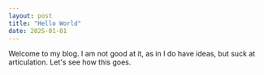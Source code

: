 ```yaml
---
layout: post
title: "Hello World"
date: 2025-01-01
---
```


Welcome to my blog. I am not good at it, as in I do have ideas, but suck at articulation. Let's see how this goes. 